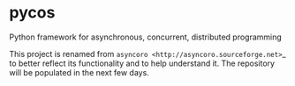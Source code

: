 # pycos
Python framework for asynchronous, concurrent, distributed programming

This project is renamed from `asyncoro <http://asyncoro.sourceforge.net>`_ to better reflect its
functionality and to help understand it. The repository will be populated in the next few days.
